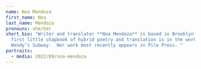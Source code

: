 ```yaml
---
name: Noa Mendoza
first_name: Noa
last_name: Mendoza
pronouns: she/her
short_bio: "Writer and translator **Noa Mendoza** is based in Brooklyn. Her
  first little chapbook of hybrid poetry and translation is in the works through
  Wendy’s Subway.  Her work most recently appears in Pile Press. "
portraits:
  - media: 2022/09/noa-mendoza
---
```

